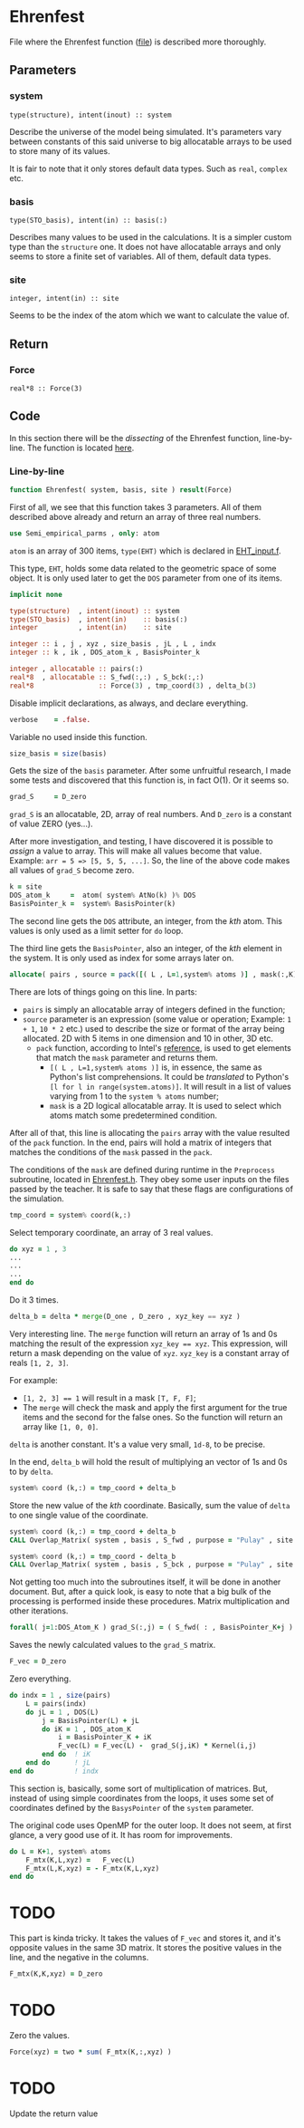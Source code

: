 
# Ehrenfest

File where the Ehrenfest function ([file](../dynemol/Ehrenfest.f)) is described more thoroughly.


## Parameters


### system

`type(structure), intent(inout) :: system`

Describe the universe of the model being simulated. It's parameters vary between constants of this said universe to big allocatable arrays to be used to store many of its values.

It is fair to note that it only stores default data types. Such as `real`, `complex` etc.


### basis

`type(STO_basis), intent(in) :: basis(:)`

Describes many values to be used in the calculations. It is a simpler custom type than the `structure` one. It does not have allocatable arrays and only seems to store a finite set of variables. All of them, default data types.


### site

`integer, intent(in) :: site`

Seems to be the index of the atom which we want to calculate the value of.


## Return


### Force

`real*8 :: Force(3)`


## Code

In this section there will be the _dissecting_ of the Ehrenfest function, line-by-line. The function is located [here](../dynemol/Ehrenfest.f).


### Line-by-line


```f90
function Ehrenfest( system, basis, site ) result(Force)
```
First of all, we see that this function takes 3 parameters. All of them described above already and return an array of three real numbers.


```f90
use Semi_empirical_parms , only: atom
```
`atom` is an array of 300 items, `type(EHT)` which is declared in [EHT_input.f](../dynemol/EHT_input.f).

This type, `EHT`, holds some data related to the geometric space of some object. It is only used later to get the `DOS` parameter from one of its items.


```f90
implicit none

type(structure)  , intent(inout) :: system
type(STO_basis)  , intent(in)    :: basis(:)
integer          , intent(in)    :: site

integer :: i , j , xyz , size_basis , jL , L , indx
integer :: k , ik , DOS_atom_k , BasisPointer_k

integer , allocatable :: pairs(:)
real*8  , allocatable :: S_fwd(:,:) , S_bck(:,:)
real*8                :: Force(3) , tmp_coord(3) , delta_b(3)
```
Disable implicit declarations, as always, and declare everything.


```f90
verbose    = .false.
```
Variable no used inside this function.


```f90
size_basis = size(basis)
```
Gets the size of the `basis` parameter. After some unfruitful research, I made some tests and discovered that this function is, in fact O(1). Or it seems so.


```f90
grad_S     = D_zero
```
`grad_S` is an allocatable, 2D, array of real numbers. And `D_zero` is a constant of value ZERO (yes...).

After more investigation, and testing, I have discovered it is possible to _assign_ a value to array. This will make all values become that value. Example: `arr = 5 => [5, 5, 5, ...]`. So, the line of the above code makes all values of `grad_S` become zero.


```f90
k = site
DOS_atom_k     =  atom( system% AtNo(k) )% DOS
BasisPointer_k =  system% BasisPointer(k)
```
The second line gets the `DOS` attribute, an integer, from the _kth_ atom. This values is only used as a limit setter for `do` loop.

The third line gets the `BasisPointer`, also an integer, of the _kth_ element in the system. It is only used as index for some arrays later on.


```f90
allocate( pairs , source = pack([( L , L=1,system% atoms )] , mask(:,K)) )
```
There are lots of things going on this line. In parts:
- `pairs` is simply an allocatable array of integers defined in the function;
- `source` parameter is an expression (some value or operation; Example: `1 + 1`, `10 * 2` etc.) used to describe the size or format of the array being allocated. 2D with 5 items in one dimension and 10 in other, 3D etc.
	- `pack` function, according to Intel's [reference](https://software.intel.com/en-us/node/679627), is used to get elements that match the `mask` parameter and returns them.
		- `[( L , L=1,system% atoms )]` is, in essence, the same as Python's list comprehensions. It could be _translated_ to Python's `[l for l in range(system.atoms)]`. It will result in a list of values varying from 1 to the `system % atoms` number;
		- `mask` is a 2D logical allocatable array. It is used to select which atoms match some predetermined condition.

After all of that, this line is allocating the `pairs` array with the value resulted of the `pack` function. In the end, pairs will hold a matrix of integers that matches the conditions of the `mask` passed in the `pack`.

The conditions of the `mask` are defined during runtime in the `Preprocess` subroutine, located in [Ehrenfest.h](../dynemol/Ehrenfest.f). They obey some user inputs on the files passed by the teacher. It is safe to say that these flags are configurations of the simulation.


```f90
tmp_coord = system% coord(k,:)
```
Select temporary coordinate, an array of 3 real values.


```f90
do xyz = 1 , 3
...
...
...
end do
```
Do it 3 times.


```f90
delta_b = delta * merge(D_one , D_zero , xyz_key == xyz )
```
Very interesting line. The `merge` function will return an array of 1s and 0s matching the result of the expression `xyz_key == xyz`. This expression, will return a mask depending on the value of `xyz`. `xyz_key` is a constant array of reals `[1, 2, 3]`.

For example:
- `[1, 2, 3] == 1` will result in a mask `[T, F, F]`;
- The `merge` will check the mask and apply the first argument for the true items and the second for the false ones. So the function will return an array like `[1, 0, 0]`.

`delta` is another constant. It's a value very small, `1d-8`, to be precise.

In the end, `delta_b` will hold the result of multiplying an vector of 1s and 0s to by `delta`.


```f90
system% coord (k,:) = tmp_coord + delta_b
```
Store the new value of the _kth_ coordinate. Basically, sum the value of `delta` to one single value of the coordinate.


```f90
system% coord (k,:) = tmp_coord + delta_b
CALL Overlap_Matrix( system , basis , S_fwd , purpose = "Pulay" , site = K )

system% coord (k,:) = tmp_coord - delta_b
CALL Overlap_Matrix( system , basis , S_bck , purpose = "Pulay" , site = K )
```
Not getting too much into the subroutines itself, it will be done in another document. But, after a quick look, is easy to note that a big bulk of the processing is performed inside these procedures. Matrix multiplication and other iterations.


```f90
forall( j=1:DOS_Atom_K ) grad_S(:,j) = ( S_fwd( : , BasisPointer_K+j ) - S_bck( : , BasisPointer_K+j ) ) / (TWO*delta)
```
Saves the newly calculated values to the `grad_S` matrix.


```f90
F_vec = D_zero
```
Zero everything.


```f90
do indx = 1 , size(pairs)
    L = pairs(indx)
    do jL = 1 , DOS(L)
        j = BasisPointer(L) + jL
        do iK = 1 , DOS_atom_K
            i = BasisPointer_K + iK
            F_vec(L) = F_vec(L) -  grad_S(j,iK) * Kernel(i,j)
		end do 	! iK
    end do  	! jL
end do  		! indx
```
This section is, basically, some sort of multiplication of matrices. But, instead of using simple coordinates from the loops, it uses some set of coordinates defined by the `BasysPointer` of the `system` parameter.

The original code uses OpenMP for the outer loop. It does not seem, at first glance, a very good use of it. It has room for improvements.


```f90
do L = K+1, system% atoms
	F_mtx(K,L,xyz) =   F_vec(L)
	F_mtx(L,K,xyz) = - F_mtx(K,L,xyz)
end do
```
# TODO
This part is kinda tricky. It takes the values of `F_vec` and stores it, and it's opposite values in the same 3D matrix. It stores the positive values in the line, and the negative in the columns.


```f90
F_mtx(K,K,xyz) = D_zero
```
# TODO
Zero the values.


```f90
Force(xyz) = two * sum( F_mtx(K,:,xyz) )
```
# TODO
Update the return value
